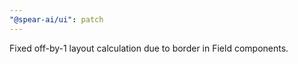 ```yaml
---
"@spear-ai/ui": patch
---
```


Fixed off-by-1 layout calculation due to border in Field components.
